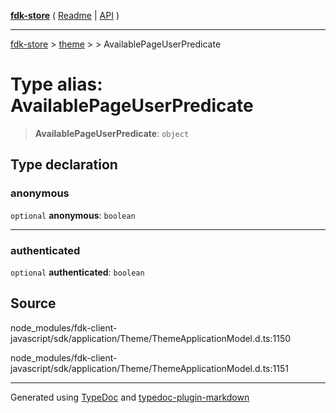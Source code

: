[**fdk-store**](../../../README.md) ( [Readme](../../../README.md) \| [API](../../../API.md) )

---

[fdk-store](../../../API.md) > [theme](../../README.md) > [<internal>](../README.md) > AvailablePageUserPredicate

# Type alias: AvailablePageUserPredicate

> **AvailablePageUserPredicate**: `object`

## Type declaration

### anonymous

`optional` **anonymous**: `boolean`

---

### authenticated

`optional` **authenticated**: `boolean`

## Source

node_modules/fdk-client-javascript/sdk/application/Theme/ThemeApplicationModel.d.ts:1150

node_modules/fdk-client-javascript/sdk/application/Theme/ThemeApplicationModel.d.ts:1151

---

Generated using [TypeDoc](https://typedoc.org/) and [typedoc-plugin-markdown](https://www.npmjs.com/package/typedoc-plugin-markdown)
